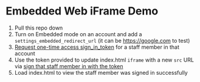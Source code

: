 # Embedded Web iFrame Demo

1) Pull this repo down
2) Turn on Embedded mode on an account and add a `settings_embedded_redirect_url` (it can be https://google.com to test)
3) [Request one-time access sign_in_token](https://developers.workbright.com/reference#request-one-time-access-token) for a staff member in that account
4) Use the token provided to update index.html `iframe` with a new `src` URL via [sign that staff member in with the token](https://developers.workbright.com/reference#signing-in-with-token)
5) Load index.html to view the staff member was signed in successfully
